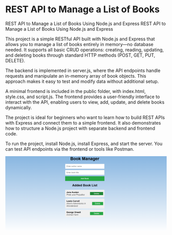 # REST API to Manage a List of Books
 REST API to Manage a List of Books Using Node.js and Express
REST API to Manage a List of Books Using Node.js and Express

This project is a simple RESTful API built with Node.js and Express that allows you to manage a list of books entirely in memory—no database needed. It supports all basic CRUD operations: creating, reading, updating, and deleting books through standard HTTP methods (POST, GET, PUT, DELETE).

The backend is implemented in server.js, where the API endpoints handle requests and manipulate an in-memory array of book objects. This approach makes it easy to test and modify data without additional setup.

A minimal frontend is included in the public folder, with index.html, style.css, and script.js. The frontend provides a user-friendly interface to interact with the API, enabling users to view, add, update, and delete books dynamically.

The project is ideal for beginners who want to learn how to build REST APIs with Express and connect them to a simple frontend. It also demonstrates how to structure a Node.js project with separate backend and frontend code.

To run the project, install Node.js, install Express, and start the server. You can test API endpoints via the frontend or tools like Postman.


![ Alt Text](https://github.com/navin-e23/REST-API-To-Manage-a-List-of-Books/blob/main/Screenshot%202025-05-29%20200045.png?raw=true)
